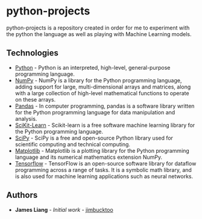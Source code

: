 # python-projects

python-projects is a repository created in order for me to experiment with the python the language as well as playing with Machine Learning models.

## Technologies

* [Python](https://www.python.org/) - Python is an interpreted, high-level, general-purpose programming language.
* [NumPy](http://www.numpy.org/) - NumPy is a library for the Python programming language, adding support for large, multi-dimensional arrays and matrices, along with a large collection of high-level mathematical functions to operate on these arrays.
* [Pandas](https://pandas.pydata.org/) - In computer programming, pandas is a software library written for the Python programming language for data manipulation and analysis.
* [SciKit-Learn](https://scikit-learn.org/) - Scikit-learn is a free software machine learning library for the Python programming language.
* [SciPy](https://www.scipy.org/) - SciPy is a free and open-source Python library used for scientific computing and technical computing.
* [Matplotlib](https://matplotlib.org/) - Matplotlib is a plotting library for the Python programming language and its numerical mathematics extension NumPy.
* [Tensorflow](https://www.tensorflow.org/) - TensorFlow is an open-source software library for dataflow programming across a range of tasks. It is a symbolic math library, and is also used for machine learning applications such as neural networks.

## Authors

* **James Liang** - *Initial work* - [jimbucktoo](https://github.com/jimbucktoo/)
